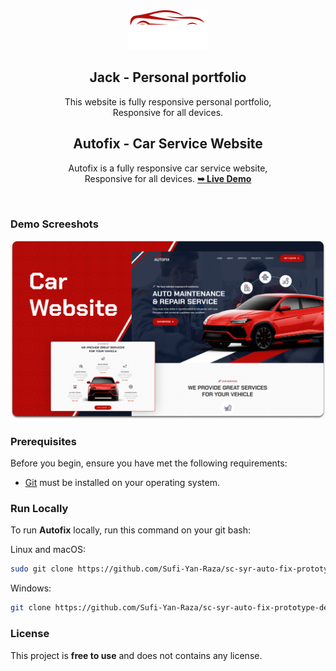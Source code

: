 <div align="center">

  <img src="/assets/images/logo.png" />

  <h2 align="center">Jack - Personal portfolio</h2>

  This website is fully responsive personal portfolio, <br />Responsive for all devices.

  <h2 align="center">Autofix - Car Service Website</h2>

  Autofix is a fully responsive car service website, <br />Responsive for all devices.
  <a href="https://syr-auto-fix-prototype-demo.vercel.app"><strong>➥ Live Demo</strong></a>

</div>

<br />

### Demo Screeshots

![Autofix Desktop Demo](./readme-images/desktop.png "Desktop Demo")

### Prerequisites

Before you begin, ensure you have met the following requirements:

* [Git](https://git-scm.com/downloads "Download Git") must be installed on your operating system.

### Run Locally

To run **Autofix** locally, run this command on your git bash:

Linux and macOS:

```bash
sudo git clone https://github.com/Sufi-Yan-Raza/sc-syr-auto-fix-prototype-demo.git
```

Windows:

```bash
git clone https://github.com/Sufi-Yan-Raza/sc-syr-auto-fix-prototype-demo.git
```

### License

This project is **free to use** and does not contains any license.
